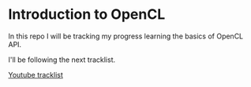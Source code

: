 # Introduction to OpenCL

In this repo I will be tracking my progress learning the basics of OpenCL API.

I'll be following the next tracklist.

[Youtube tracklist](https://www.youtube.com/playlist?list=PLiwt1iVUib9s6vyEqdpcgAq7NBRlp9mAY)
